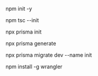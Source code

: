 npm init -y

npm tsc --init

npx prisma init

npx prisma generate

npx prisma migrate dev --name init

npm install -g wrangler
